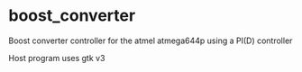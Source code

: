 boost_converter
===============

Boost converter controller for the atmel atmega644p using a PI(D) controller

Host program uses gtk v3
